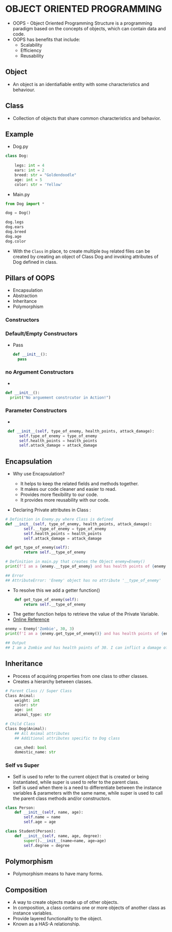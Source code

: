 # OBJECT ORIENTED PROGRAMMING

* OOPS - Object Oriented Programming Structure is a programming paradigm based on the concepts of objects, which can contain data and code.
* OOPS has benefits that include:
  * Scalability
  * Efficiency
  * Reusability

## Object

* An object is an identiafiable entity with some characteristics and behaviour.

## Class

* Collection of objects that share common characteristics and behavior.

## Example

* Dog.py

```py
class Dog:
    
    legs: int = 4
    ears: int = 2
    breed: str = "Goldendoodle"
    age: int = 5
    color: str = 'Yellow'
```

* Main.py

```py
from Dog import *

dog = Dog()

dog.legs
dog.ears
dog.breed
dog.age
dog.color
```

* With the `Class` in place, to create multiple `Dog` related files can be created by creating an object of Class Dog and invoking attributes of Dog defined in class.

## Pillars of OOPS

* Encapsulation
* Abstraction
* Inheritance
* Polymorphism

### Constructors 

### Default/Empty Constructors

* Pass

  ```py
  def __init__():
    pass
  ```

### no Argument Constructors

*

  ```py
  def __init__():
    print("No arguement constrcutor in Action!")
  ```

### Parameter Constructors

*

  ```py
   def __init__(self, type_of_enemy, health_points, attack_damage):
        self.type_of_enemy = type_of_enemy
        self.health_points = health_points
        self.attack_damage = attack_damage
  ```

## Encapsulation

* Why use Encapsulation?
  - It helps to keep the related fields and methods together.
  - It makes our code cleaner and easier to read.
  - Provides more flexibility to our code.
  - It provides more reusability with our code.

* Declaring Private attributes in Class :

```py
# Definition in Enemy.py where Class is defined
def __init__(self, type_of_enemy, health_points, attack_damage):
        self.__type_of_enemy = type_of_enemy
        self.health_points = health_points
        self.attack_damage = attack_damage

def get_type_of_enemy(self):
        return self.__type_of_enemy

# Definition in main.py that creates the Object enemy=Enemy()
print(f'I am a {enemy.__type_of_enemy} and has health points of {enemy.health_points}. I can inflict a damage of {enemy.attack_damage}')

## Error 
## AttributeError: 'Enemy' object has no attribute '__type_of_enemy'
```

* To resolve this we add a getter function()

```py
    def get_type_of_enemy(self):
        return self.__type_of_enemy
```

* The getter function helps to retrieve the value of the Private Variable.
* [Online Reference](https://pythonbasics.org/getter-and-setter/)

```py
enemy = Enemy('Zombie', 30, 3)
print(f'I am a {enemy.get_type_of_enemy()} and has health points of {enemy.health_points}. I can inflict a damage of {enemy.attack_damage}')

## Output
## I am a Zombie and has health points of 30. I can inflict a damage of 3
```

## Inheritance

* Process of acquiring properties from one class to other classes.
* Creates a hierarchy between classes.

```py
# Parent Class // Super Class
Class Animal:
    weight: int
    color: str
    age: int
    animal_type: str

# Child Class
Class Dog(Animal):
    ## All Animal attributes
    ## Additional attributes specific to Dog class

    can_shed: bool
    domestic_name: str
```

### Self vs Super

* Self is used to refer to the current object that is created or being instantiated, while super is used to refer to the parent class.
* Self is used when there is a need to differentiate between the instance variables & parameters with the same name, while super is used to call the parent class methods and/or constructors.

```py
class Person:
    def __init__(self, name, age):
        self.name = name
        self.age = age

class Student(Person):
    def __init__(self, name, age, degree):
        super().__init__(name=name, age=age)
        self.degree = degree
```

## Polymorphism

* Polymorphism means to have many forms.

## Composition

* A way to create objects made up of other objects.
* In composition, a class contains one or more objects of another class as instance variables.
* Provide layered functionality to the object.
* Known as a HAS-A relationship.
